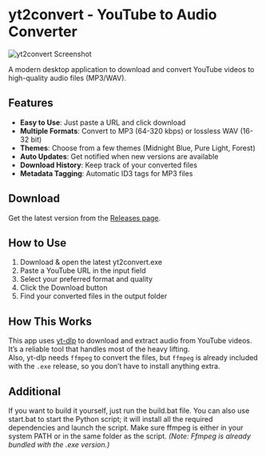 # yt2convert - YouTube to Audio Converter

![yt2convert Screenshot](https://i.imgur.com/Wu1VBn9.png)

A modern desktop application to download and convert YouTube videos to high-quality audio files (MP3/WAV).

## Features

- **Easy to Use**: Just paste a URL and click download
- **Multiple Formats**: Convert to MP3 (64-320 kbps) or lossless WAV (16-32 bit)
- **Themes**: Choose from a few themes (Midnight Blue, Pure Light, Forest)
- **Auto Updates**: Get notified when new versions are available
- **Download History**: Keep track of your converted files
- **Metadata Tagging**: Automatic ID3 tags for MP3 files

## Download

Get the latest version from the [Releases page](https://github.com/HossEz/yt2convert/releases).

## How to Use

1. Download & open the latest yt2convert.exe
2. Paste a YouTube URL in the input field
3. Select your preferred format and quality
4. Click the Download button
5. Find your converted files in the output folder

## How This Works

This app uses [yt-dlp](https://github.com/yt-dlp/yt-dlp) to download and extract audio from YouTube videos. It’s a reliable tool that handles most of the heavy lifting.  
Also, yt-dlp needs `ffmpeg` to convert the files, but `ffmpeg` is already included with the `.exe` release, so you don’t have to install anything extra.


## Additional

If you want to build it yourself, just run the build.bat file. You can also use start.bat to start the Python script; it will install all the required dependencies and launch the script. Make sure ffmpeg is either in your system PATH or in the same folder as the script. *(Note: Ffmpeg is already bundled with the .exe version.)*
